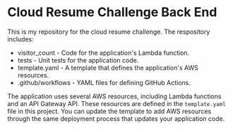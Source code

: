 # Cloud Resume Challenge Back End

This is my repository for the cloud resume challenge. The respository includes:

- visitor_count - Code for the application's Lambda function.
- tests - Unit tests for the application code. 
- template.yaml - A template that defines the application's AWS resources.
- .github/workflows - YAML files for defining GitHub Actions.

The application uses several AWS resources, including Lambda functions and an API Gateway API. These resources are defined in the `template.yaml` file in this project. You can update the template to add AWS resources through the same deployment process that updates your application code.

